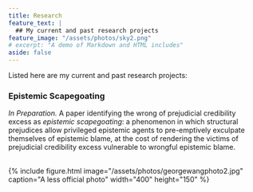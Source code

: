 ```yaml
---
title: Research
feature_text: |
  ## My current and past research projects
feature_image: "/assets/photos/sky2.png"
# excerpt: "A demo of Markdown and HTML includes"
aside: false
---
```


Listed here are my current and past research projects:

### Epistemic Scapegoating

_In Preparation._ A paper identifying the wrong of prejudicial credibility excess as _epistemic scapegoating_: a phenomenon in which structural prejudices allow privileged epistemic agents to pre-emptively exculpate themselves of epistemic blame, at the cost of rendering the victims of prejudicial credibility excess vulnerable to wrongful epistemic blame.

<br>
{% include figure.html image="/assets/photos/georgewangphoto2.jpg" caption="A less official photo" width="400" height="150" %}
<br>
<br>

